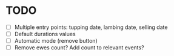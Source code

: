 # TODO

- [ ] Multiple entry points: tupping date, lambing date, selling date
- [ ] Default durations values
- [ ] Automatic mode (remove button)
- [ ] Remove ewes count? Add count to relevant events?